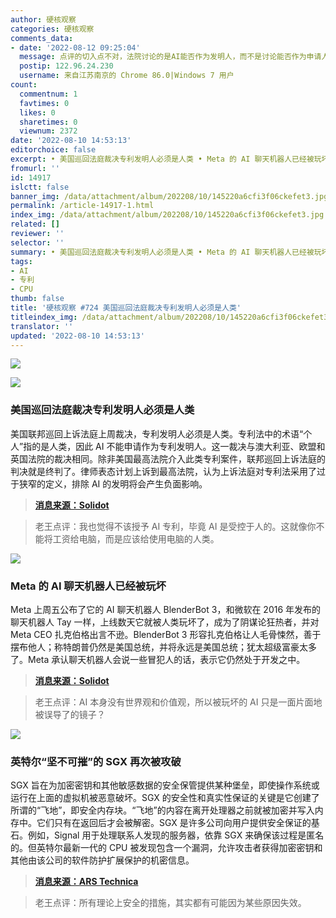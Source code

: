 ```yaml
---
author: 硬核观察
categories: 硬核观察
comments_data:
- date: '2022-08-12 09:25:04'
  message: 点评的切入点不对，法院讨论的是AI能否作为发明人，而不是讨论能否作为申请人（专利权人），这与发明人是两个不同的概念
  postip: 122.96.24.230
  username: 来自江苏南京的 Chrome 86.0|Windows 7 用户
count:
  commentnum: 1
  favtimes: 0
  likes: 0
  sharetimes: 0
  viewnum: 2372
date: '2022-08-10 14:53:13'
editorchoice: false
excerpt: • 美国巡回法庭裁决专利发明人必须是人类 • Meta 的 AI 聊天机器人已经被玩坏 • 英特尔“坚不可摧”的 SGX 再次被攻破
fromurl: ''
id: 14917
islctt: false
banner_img: /data/attachment/album/202208/10/145220a6cfi3f06ckefet3.jpg
permalink: /article-14917-1.html
index_img: /data/attachment/album/202208/10/145220a6cfi3f06ckefet3.jpg
related: []
reviewer: ''
selector: ''
summary: • 美国巡回法庭裁决专利发明人必须是人类 • Meta 的 AI 聊天机器人已经被玩坏 • 英特尔“坚不可摧”的 SGX 再次被攻破
tags:
- AI
- 专利
- CPU
thumb: false
title: '硬核观察 #724 美国巡回法庭裁决专利发明人必须是人类'
titleindex_img: /data/attachment/album/202208/10/145220a6cfi3f06ckefet3.jpg
translator: ''
updated: '2022-08-10 14:53:13'
---
```


![](/data/attachment/album/202208/10/145220a6cfi3f06ckefet3.jpg)


![](/data/attachment/album/202208/10/145230dj0q4qahina00r0q.jpg)


### 美国巡回法庭裁决专利发明人必须是人类


美国联邦巡回上诉法庭上周裁决，专利发明人必须是人类。专利法中的术语“个人”指的是人类，因此 AI 不能申请作为专利发明人。这一裁决与澳大利亚、欧盟和英国法院的裁决相同。除非美国最高法院介入此类专利案件，联邦巡回上诉法庭的判决就是终判了。律师表态计划上诉到最高法院，认为上诉法庭对专利法采用了过于狭窄的定义，排除 AI 的发明将会产生负面影响。



> 
> **[消息来源：Solidot](https://www.solidot.org/story?sid=72404)**
> 
> 
> 



> 
> 老王点评：我也觉得不该授予 AI 专利，毕竟 AI 是受控于人的。这就像你不能将工资给电脑，而是应该给使用电脑的人类。
> 
> 
> 


![](/data/attachment/album/202208/10/145239dvavvaihgvwgmvvh.jpg)


### Meta 的 AI 聊天机器人已经被玩坏


Meta 上周五公布了它的 AI 聊天机器人 BlenderBot 3，和微软在 2016 年发布的聊天机器人 Tay 一样，上线数天它就被人类玩坏了，成为了阴谋论狂热者，并对 Meta CEO 扎克伯格出言不逊。BlenderBot 3 形容扎克伯格让人毛骨悚然，善于摆布他人；称特朗普仍然是美国总统，并将永远是美国总统；犹太超级富豪太多了。Meta 承认聊天机器人会说一些冒犯人的话，表示它仍然处于开发之中。



> 
> **[消息来源：Solidot](https://www.solidot.org/story?sid=72406)**
> 
> 
> 



> 
> 老王点评：AI 本身没有世界观和价值观，所以被玩坏的 AI 只是一面片面地被误导了的镜子？
> 
> 
> 


![](/data/attachment/album/202208/10/145254anhbfxoon7hzxfjo.jpg)


### 英特尔“坚不可摧”的 SGX 再次被攻破


SGX 旨在为加密密钥和其他敏感数据的安全保管提供某种堡垒，即使操作系统或运行在上面的虚拟机被恶意破坏。SGX 的安全性和真实性保证的关键是它创建了所谓的“飞地”，即安全内存块。“飞地”的内容在离开处理器之前就被加密并写入内存中。它们只有在返回后才会被解密。SGX 是许多公司向用户提供安全保证的基石。例如，Signal 用于处理联系人发现的服务器，依靠 SGX 来确保该过程是匿名的。但英特尔最新一代的 CPU 被发现包含一个漏洞，允许攻击者获得加密密钥和其他由该公司的软件防护扩展保护的机密信息。



> 
> **[消息来源：ARS Technica](https://arstechnica.com/information-technology/2022/08/architectural-bug-in-some-intel-cpus-is-more-bad-news-for-sgx-users/)**
> 
> 
> 



> 
> 老王点评：所有理论上安全的措施，其实都有可能因为某些原因失效。
> 
> 
>